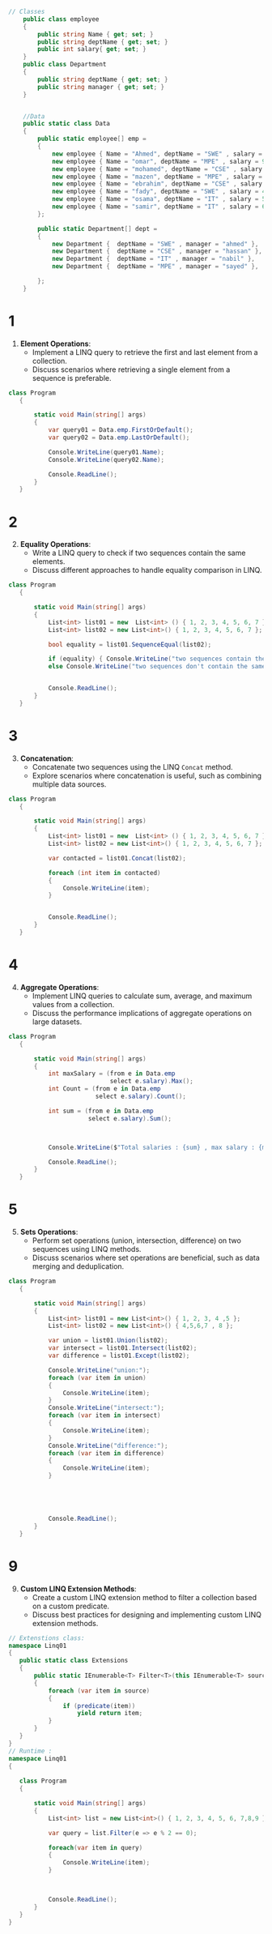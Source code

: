 ```c#
// Classes
	public class employee
	{
		public string Name { get; set; }
		public string deptName { get; set; }
		public int salary{ get; set; }
	}
	public class Department
	{
		public string deptName { get; set; }
		public string manager { get; set; }
	}


	//Data
	public static class Data
	{
		public static employee[] emp = 
		{
			new employee { Name = "Ahmed", deptName = "SWE" , salary = 50000 },
			new employee { Name = "omar", deptName = "MPE" , salary = 90000 },
			new employee { Name = "mohamed", deptName = "CSE" , salary = 80000 },
			new employee { Name = "mazen", deptName = "MPE" , salary = 70000 },
			new employee { Name = "ebrahim", deptName = "CSE" , salary = 30000 },
			new employee { Name = "fady", deptName = "SWE" , salary = 40000 },
			new employee { Name = "osama", deptName = "IT" , salary = 50000 },
			new employee { Name = "samir", deptName = "IT" , salary = 60000 },
		};

		public static Department[] dept =
		{
			new Department {  deptName = "SWE" , manager = "ahmed" },
			new Department {  deptName = "CSE" , manager = "hassan" },
			new Department {  deptName = "IT" , manager = "nabil" },
			new Department {  deptName = "MPE" , manager = "sayed" },

		};
	}

```

# 1 
1.  **Element Operations**:
    -   Implement a LINQ query to retrieve the first and last element from a collection.
    -   Discuss scenarios where retrieving a single element from a sequence is preferable.
 ```c#
 class Program
	{

		static void Main(string[] args)
		{
			var query01 = Data.emp.FirstOrDefault();
			var query02 = Data.emp.LastOrDefault();

			Console.WriteLine(query01.Name);
			Console.WriteLine(query02.Name);

			Console.ReadLine();
		}
	}
```
# 2
2.  **Equality Operations**:
    -   Write a LINQ query to check if two sequences contain the same elements.
    -   Discuss different approaches to handle equality comparison in LINQ.
 ```c#
 class Program
	{

		static void Main(string[] args)
		{
			List<int> list01 = new  List<int> () { 1, 2, 3, 4, 5, 6, 7 };
			List<int> list02 = new List<int>() { 1, 2, 3, 4, 5, 6, 7 };

			bool equality = list01.SequenceEqual(list02);

			if (equality) { Console.WriteLine("two sequences contain the same elements."); }
			else Console.WriteLine("two sequences don't contain the same elements.");


			Console.ReadLine();
		}
	}
```
# 3
3.  **Concatenation**:
    -   Concatenate two sequences using the LINQ `Concat` method.
    -   Explore scenarios where concatenation is useful, such as combining multiple data sources.
 ```c#
 class Program
	{

		static void Main(string[] args)
		{
			List<int> list01 = new  List<int> () { 1, 2, 3, 4, 5, 6, 7 };
			List<int> list02 = new List<int>() { 1, 2, 3, 4, 5, 6, 7 };

			var contacted = list01.Concat(list02);

			foreach (int item in contacted)
			{
				Console.WriteLine(item);
			}


			Console.ReadLine();
		}
	}
```
# 4
4.  **Aggregate Operations**:
    -   Implement LINQ queries to calculate sum, average, and maximum values from a collection.
    -   Discuss the performance implications of aggregate operations on large datasets.
 ```c#
class Program
	{

		static void Main(string[] args)
		{
			int maxSalary = (from e in Data.emp
							 select e.salary).Max();
			int Count = (from e in Data.emp
						 select e.salary).Count();

			int sum = (from e in Data.emp
					   select e.salary).Sum();



			Console.WriteLine($"Total salaries : {sum} , max salary : {maxSalary} , average salaray : {sum/ Count}");

			Console.ReadLine();
		}
	}
```
# 5
5.  **Sets Operations**:
    -   Perform set operations (union, intersection, difference) on two sequences using LINQ methods.
    -   Discuss scenarios where set operations are beneficial, such as data merging and deduplication.
 ```c#
class Program
	{

		static void Main(string[] args)
		{
			List<int> list01 = new List<int>() { 1, 2, 3, 4 ,5 };
			List<int> list02 = new List<int>() { 4,5,6,7 , 8 };

			var union = list01.Union(list02);
			var intersect = list01.Intersect(list02);
			var difference = list01.Except(list02);

			Console.WriteLine("union:");
			foreach (var item in union)
			{
				Console.WriteLine(item);
			}
			Console.WriteLine("intersect:");
			foreach (var item in intersect)
			{
				Console.WriteLine(item);
			}
			Console.WriteLine("difference:");
			foreach (var item in difference)
			{
				Console.WriteLine(item);
			}





			Console.ReadLine();
		}
	}
```

# 9
9.  **Custom LINQ Extension Methods**:
    -   Create a custom LINQ extension method to filter a collection based on a custom predicate.
    -   Discuss best practices for designing and implementing custom LINQ extension methods.
 ```c#
// Extenstions class:
namespace Linq01
{
	public static class Extensions
	{
        public static IEnumerable<T> Filter<T>(this IEnumerable<T> source, Predicate<T> predicate)
        {
            foreach (var item in source)
            {
                if (predicate(item))
                    yield return item;
            }
        }
    }
}
// Runtime :
namespace Linq01
{
	
	class Program
	{

		static void Main(string[] args)
		{
			List<int> list = new List<int>() { 1, 2, 3, 4, 5, 6, 7,8,9 };

			var query = list.Filter(e => e % 2 == 0);

			foreach(var item in query)
			{
				Console.WriteLine(item);
			}
			 


			Console.ReadLine();
		}
	}
}

```
